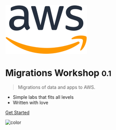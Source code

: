 ![logo](_media/logo256.png)

# Migrations Workshop <small>0.1</small>

> Migrations of data and apps to AWS.

- Simple labs that fits all levels
- Written with love

[Get Started](init.md)

<!-- background color -->

![color](#ffffff)